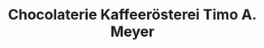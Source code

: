 ---
title: "Chocolaterie Kaffeerösterei Timo A. Meyer"
url: /freinsheim/chocolaterie-kaffeeroesterei-timo-a-meyer-reiboldstrasse/
shop: Kaffee
---